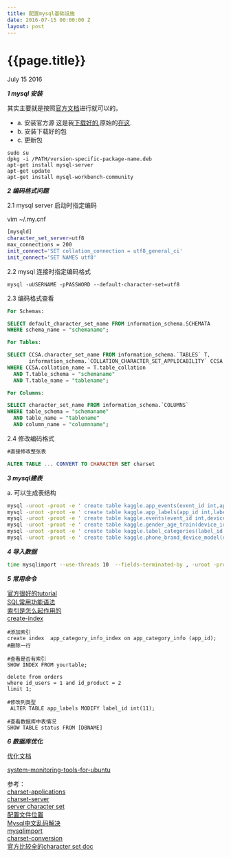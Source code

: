 ```yaml
---
title: 配置mysql基础设施
date: 2016-07-15 00:00:00 Z
layout: post
---
```


{{page.title}}
================
<p class="meta">July 15 2016</p>

***1 mysql 安装***

其实主要就是按照[官方文档](http://dev.mysql.com/doc/mysql-apt-repo-quick-guide/en/)进行就可以的。

 - a. 安装官方源
   这是我[下载好的](haiy.github.io/old_data/mysql-apt-config_0.7.3-1_all.deb),原始的[在这](http://dev.mysql.com/downloads/repo/apt/).
 - b. 安装下载好的包
 - c. 更新包   


```shel
sudo su
dpkg -i /PATH/version-specific-package-name.deb
apt-get install mysql-server 
apt-get update
apt-get install mysql-workbench-community
```

***2 编码格式问题***

2.1 mysql server 启动时指定编码

vim ~/.my.cnf

```bash
[mysqld]
character_set_server=utf8
max_connections = 200
init_connect='SET collation_connection = utf8_general_ci' 
init_connect='SET NAMES utf8' 
```

2.2 mysql 连接时指定编码格式

```
mysql -uUSERNAME -pPASSWORD --default-character-set=utf8
```

2.3 编码格式查看

```sql
For Schemas:

SELECT default_character_set_name FROM information_schema.SCHEMATA 
WHERE schema_name = "schemaname";

For Tables:

SELECT CCSA.character_set_name FROM information_schema.`TABLES` T,
       information_schema.`COLLATION_CHARACTER_SET_APPLICABILITY` CCSA
WHERE CCSA.collation_name = T.table_collation
  AND T.table_schema = "schemaname"
  AND T.table_name = "tablename";

For Columns:

SELECT character_set_name FROM information_schema.`COLUMNS` 
WHERE table_schema = "schemaname"
  AND table_name = "tablename"
  AND column_name = "columnname";
```

2.4 修改编码格式

```sql
#直接修改整张表

ALTER TABLE ... CONVERT TO CHARACTER SET charset

```


***3 mysql建表***

a. 可以生成表结构

```bash
mysql -uroot -proot -e ' create table kaggle.app_events(event_id int,app_id varchar(200),is_installed int,is_active int)' kaggle;
mysql -uroot -proot -e ' create table kaggle.app_labels(app_id int,label_id varchar(200))' kaggle;
mysql -uroot -proot -e ' create table kaggle.events(event_id int,device_id varchar(200),timestamp varchar(200),longitude varchar(200),latitude varchar(200) )' kaggle;
mysql -uroot -proot -e ' create table kaggle.gender_age_train(device_id varchar(200),gender varchar(200),age int,use_group varchar(200))' kaggle;
mysql -uroot -proot -e ' create table kaggle.label_categories(label_id int,category varchar(200))' kaggle;
mysql -uroot -proot -e ' create table kaggle.phone_brand_device_model(device_id varchar(200),phone_brand varchar(200),device_model varchar(200))' kaggle
```

***4 导入数据***

```bash
time mysqlimport --use-threads 10  --fields-terminated-by , -uroot -proot --local kaggle events.csv
```

***5 常用命令***

[官方很好的tutorial](http://dev.mysql.com/doc/refman/5.7/en/tutorial.html)    
[SQL常用功能语法](http://dev.mysql.com/doc/refman/5.7/en/sql-syntax.html)    
[索引是怎么起作用的](http://stackoverflow.com/questions/3567981/how-do-mysql-indexes-work)   
[create-index](http://dev.mysql.com/doc/refman/5.7/en/create-index.html)   

```mysql
#添加索引
create index  app_category_info_index on app_category_info (app_id);
#删除一行

#查看是否有索引
SHOW INDEX FROM yourtable;

delete from orders 
where id_users = 1 and id_product = 2
limit 1;

#修改列类型
 ALTER TABLE app_labels MODIFY label_id int(11);

#查看数据库中表情况
SHOW TABLE status FROM [DBNAME]

```

***6 数据库优化***

[优化文档](http://dev.mysql.com/doc/refman/5.7/en/optimize-overview.html) 

[system-monitoring-tools-for-ubuntu](http://askubuntu.com/questions/293426/system-monitoring-tools-for-ubuntu)

参考：   
[charset-applications](https://dev.mysql.com/doc/refman/5.7/en/charset-applications.html)     
[charset-server](http://dev.mysql.com/doc/refman/5.7/en/charset-server.html)     
[server character set](http://stackoverflow.com/questions/22572558/how-to-set-character-set-database-and-collation-database-to-utf8-in-my-ini)     
[配置文件位置](http://dev.mysql.com/doc/refman/5.7/en/option-files.html)      
[Mysql中文乱码解决](http://blog.csdn.net/luoweifu/article/details/8832492)        
[mysqlimport](http://dev.mysql.com/doc/refman/5.7/en/mysqlimport.html)    
[charset-conversion](http://dev.mysql.com/doc/refman/5.7/en/charset-conversion.html)   
[官方比较全的character set doc](http://dev.mysql.com/doc/refman/5.7/en/charset-syntax.html)
